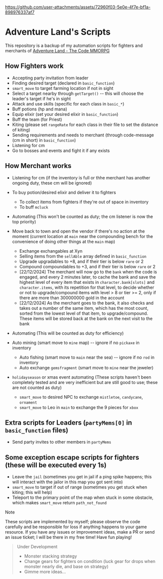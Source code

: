 https://github.com/user-attachments/assets/72960f03-5e0e-4f7e-bf1a-898976337af7

# Adventure Land's Scripts

This repository is a backup of my automation scripts for fighters and merchants of [Adventure Land - The Code MMORPG](https://adventure.land/)

## How Fighters work

- Accepting party invitation from leader
- Finding desired target (declared in `basic_function`)
- `smart_move` to target farming location if not in sight
- Select a target nearby through `getTarget()` -- this will choose the leader's target if he's in sight
- Attack and use skills (specific for each class in `basic_*`)
- Buff potions (hp and mana)
- Equip elixir (set your desired elixir in `basic_function`)
- Buff the team (for Priest)
- Kiting (please set `rangeRate` for each class in their file to set the distance of kiting)
- Sending requirements and needs to merchant (through code-message (cm in short) in `basic_function`)
- Listening for cm
- Go to bosses and events and fight it if any exists

## How Merchant works

- Listening for cm (if the inventory is full or thhe merchant has another ongoing duty, these cm will be ignored)

- To buy potion/desired elixir and deliver it to fighters

  - To collect items from fighters if they're out of space in inventory
  - To buff `mcluck`

- Automating (This won't be counted as duty; the cm listener is now the top priority)

- Move back to town and open the vendor if there's no action at the moment (current location at `main` near the compounding bench for the convenience of doing other things at the `main` map)

  - Exchange exchangables at Xyn
  - Selling items from the `sellAble` array defined in `basic_function`
  - Upgrade upgradables to +8, and if their tier is below `rare` or 2
  - Compound compoundables to +3, and if their tier is below `rare` or 2
  - [22/12/2024] The merchant will now go to the `bank` when the code is engaged, and every 2 minutes later, to cache the bank and save the highest level of every item that exists in `character.bank[slots]` and `character.items`, with its repetition for that level, to decide whether or not to upgrade/compound items with level > 8 or tier >= 2, only if there are more than 300000000 gold in the account
  - [22/12/2024] As the merchant goes to the bank, it also checks and takes out a number of the same item, which has the most count, sorted from the lowest level of that item, to upgrade/compound. These items will be stored back at the bank on the next visit to the bank

- Automating (This will be counted as duty for efficiency)

- Auto mining (smart move to `mine` map) -- ignore if no `pickaxe` in inventory

  - Auto fishing (smart move to `main` near the sea) -- ignore if no `rod` in inventory
  - Auto exchange `gemsfragment` (smart move to `mine` near the jeweler)

- `holidayseason` or xmas event automating (These scripts haven't been completely tested and are very inefficient but are still good to use; these are not counted as duty)

  - `smart_move` to desired NPC to exchange `mistletoe`, `candycane`, `ornament`
  - `smart_move` to Leo in `main` to exchange the 9 pieces for `xbox`

## Extra scripts for Leaders (`partyMems[0]` in `basic_function` files)

- Send party invites to other members in `partyMems`

## Some exception escape scripts for fighters (these will be executed every 1s)

- Leave the `jail` (sometimes you get in jail if a ping spike happens; this will interact with the jailor in this map you got sent into)
- `smart_move` to target if out of range (sometimes you get stuck when kiting; this will help)
- Teleport to the primary point of the map when stuck in some obstacle, which makes `smart_move` return `path_not_found`

> [!NOTE]
> These scripts are implemented by myself; please observe the code carefully and be responsible for loss if anything happens to your game resource.
> If you have any issues or improvement ideas, make a PR or send an issue ticket; I will be there in my free time!
> Have fun playing!

> Under Development
>
> - Monster stacking strategy
> - Change gears for fighters on condition (luck gear for drops when monster nearly die, and base on strategy)
> - Gimme more ideas...
